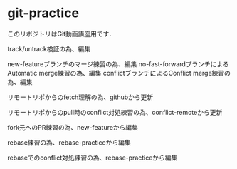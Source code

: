 # git-practice
このリポジトリはGit動画講座用です．

track/untrack検証の為、編集

new-featureブランチのマージ練習の為、編集
no-fast-forwardブランチによるAutomatic merge練習の為、編集
conflictブランチによるConflict merge練習の為、編集

リモートリポからのfetch理解の為、githubから更新

リモートリポからのpull時のconflict対処練習の為、conflict-remoteから更新

fork元へのPR練習の為、new-featureから編集

rebase練習の為、rebase-practiceから編集

rebaseでのconflict対処練習の為、rebase-practiceから編集
